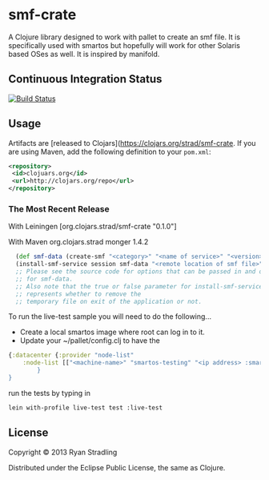 # smf-crate

A Clojure library designed to work with pallet to create an smf file.  It is specifically used with smartos but hopefully will work for other Solaris based OSes as well.  It is inspired by manifold.

## Continuous Integration Status
[![Build Status](https://travis-ci.org/rstradling/smf-crate.png)](https://travis-ci.org/rstradling/smf-crate])

## Usage
Artifacts are [released to Clojars](https://clojars.org/strad/smf-crate.  If you are using Maven, add the following definition to your `pom.xml`:
```xml
<repository>
 <id>clojuars.org</id>
 <url>http://clojars.org/repo</url>
</repository>
```

### The Most Recent Release
With Leiningen
   [org.clojars.strad/smf-crate "0.1.0"]

With Maven
   <dependency>
      <groupId>org.clojars.strad</groupId>
      <artifactId>monger</artifactId>
      <version>1.4.2</version>
   </dependency>

```clojure
  (def smf-data (create-smf "<category>" "<name of service>" "<version>" "run command" "user" "group"))
  (install-smf-service session smf-data "<remote location of smf file>" <true|false>) 
  ;; Please see the source code for options that can be passed in and overridden
  ;; for smf-data.
  ;; Also note that the true or false parameter for install-smf-service 
  ;; represents whether to remove the
  ;; temporary file on exit of the application or not.
```

To run the live-test sample you will need to do the following...
* Create a local smartos image where root can log in to it.
* Update your ~/pallet/config.clj to have the 
```clojure
{:datacenter {:provider "node-list"
	:node-list [["<machine-name>" "smartos-testing" "<ip address> :smartos]]
        }
}
```
run the tests by typing in 
```bash
lein with-profile live-test test :live-test
```
## License

Copyright © 2013 Ryan Stradling

Distributed under the Eclipse Public License, the same as Clojure.
